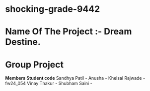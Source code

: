 # shocking-grade-9442

# Name Of The Project :- Dream Destine.

# Group Project 
**Members**     **Student code**
Sandhya Patil   -
Anusha          -
Khelsai Rajwade - fw24_054
Vinay Thakur    -
Shubham Saini   -




